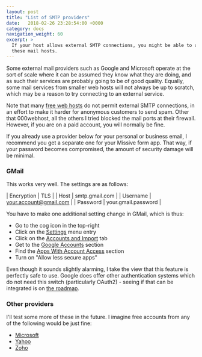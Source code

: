 ```yaml
---
layout: post
title: "List of SMTP providers"
date:   2018-02-26 23:28:54:00 +0000
category: docs
navigation_weight: 60
excerpt: >
  If your host allows external SMTP connections, you might be able to use one of
  these mail hosts.
---
```


Some external mail providers such as Google and Microsoft operate at the sort of scale
where it can be assumed they know what they are doing, and as such their services are
probably going to be of good quality. Equally, some mail services from smaller web
hosts will not always be up to scratch, which may be a reason to try connecting to an
external service.

Note that many [free web hosts](/2018/02/12/list-of-free-lamp-hosts.html) do not permit
external SMTP connections, in an effort to make it harder for anonymous customers to
send spam. Other that 000webhost, all the others I tried blocked the mail ports at their
firewall. However, if you are on a paid account, you will normally be fine.

If you already use a provider below for your personal or business email, I recommend
you get a separate one for your Missive form app. That way, if your password becomes
compromised, the amount of security damage will be minimal.

### GMail

This works very well. The settings are as follows:

| Encryption | TLS |
| Host | smtp.gmail.com |
| Username | your.account@gmail.com |
| Password | your.gmail.password |

You have to make one additional setting change in GMail, which is thus:

* Go to the cog icon in the top-right
* Click on the [Settings](https://mail.google.com/mail/#settings/general) menu entry
* Click on the [Accounts and Import](https://mail.google.com/mail/#settings/accounts) tab
* Get to the [Google Accounts](https://myaccount.google.com/u/0/?hl=en) section
* Find the [Apps With Account Access](https://myaccount.google.com/u/0/security?hl=en#connectedapps) section
* Turn on "Allow less secure apps"

Even though it sounds slightly alarming, I take the view that this feature is perfectly
safe to use. Google does offer other authentication systems which do not need this
switch (particularly OAuth2) - seeing if that can be integrated is on
[the roadmap](/2018/02/09/roadmap.html).

### Other providers

I'll test some more of these in the future. I imagine free accounts from any of the
following would be just fine:

* [Microsoft](https://signup.live.com/)
* [Yahoo](https://login.yahoo.com/account/create)
* [Zoho](https://www.zoho.eu/workplace/pricing.html)
